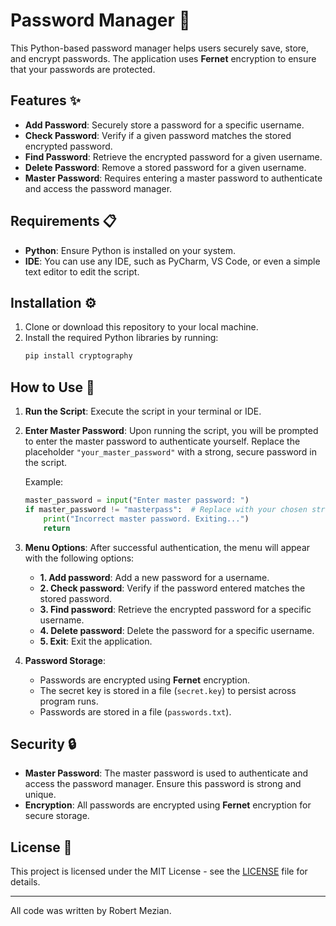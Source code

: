 # Password Manager 🔐

This Python-based password manager helps users securely save, store, and encrypt passwords. The application uses **Fernet** encryption to ensure that your passwords are protected.

## Features ✨

- **Add Password**: Securely store a password for a specific username.
- **Check Password**: Verify if a given password matches the stored encrypted password.
- **Find Password**: Retrieve the encrypted password for a given username.
- **Delete Password**: Remove a stored password for a given username.
- **Master Password**: Requires entering a master password to authenticate and access the password manager.

## Requirements 📋

- **Python**: Ensure Python is installed on your system.
- **IDE**: You can use any IDE, such as PyCharm, VS Code, or even a simple text editor to edit the script.

## Installation ⚙️

1. Clone or download this repository to your local machine.
2. Install the required Python libraries by running:
   ```bash
   pip install cryptography
   ```

## How to Use 🚀

1. **Run the Script**: 
   Execute the script in your terminal or IDE.

2. **Enter Master Password**: 
   Upon running the script, you will be prompted to enter the master password to authenticate yourself. Replace the placeholder `"your_master_password"` with a strong, secure password in the script.
   
   Example:
   ```python
   master_password = input("Enter master password: ")
   if master_password != "masterpass":  # Replace with your chosen strong password
       print("Incorrect master password. Exiting...")
       return
   ```

3. **Menu Options**:
   After successful authentication, the menu will appear with the following options:
   - **1. Add password**: Add a new password for a username.
   - **2. Check password**: Verify if the password entered matches the stored password.
   - **3. Find password**: Retrieve the encrypted password for a specific username.
   - **4. Delete password**: Delete the password for a specific username.
   - **5. Exit**: Exit the application.

4. **Password Storage**:
   - Passwords are encrypted using **Fernet** encryption.
   - The secret key is stored in a file (`secret.key`) to persist across program runs.
   - Passwords are stored in a file (`passwords.txt`).

## Security 🔒

- **Master Password**: The master password is used to authenticate and access the password manager. Ensure this password is strong and unique.
- **Encryption**: All passwords are encrypted using **Fernet** encryption for secure storage.

## License 📜

This project is licensed under the MIT License - see the [LICENSE](LICENSE) file for details.

---

All code was written by Robert Mezian.
```
